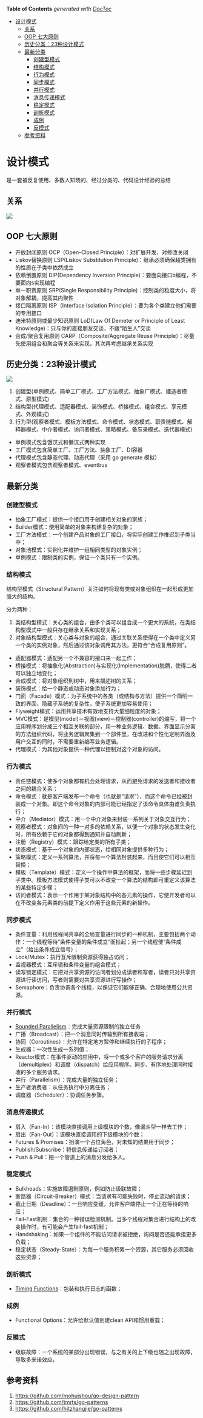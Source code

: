<!-- START doctoc generated TOC please keep comment here to allow auto update -->
<!-- DON'T EDIT THIS SECTION, INSTEAD RE-RUN doctoc TO UPDATE -->
**Table of Contents**  *generated with [DocToc](https://github.com/thlorenz/doctoc)*

- [设计模式](#%E8%AE%BE%E8%AE%A1%E6%A8%A1%E5%BC%8F)
  - [关系](#%E5%85%B3%E7%B3%BB)
  - [OOP 七大原则](#oop-%E4%B8%83%E5%A4%A7%E5%8E%9F%E5%88%99)
  - [历史分类：23种设计模式](#%E5%8E%86%E5%8F%B2%E5%88%86%E7%B1%BB23%E7%A7%8D%E8%AE%BE%E8%AE%A1%E6%A8%A1%E5%BC%8F)
  - [最新分类](#%E6%9C%80%E6%96%B0%E5%88%86%E7%B1%BB)
    - [创建型模式](#%E5%88%9B%E5%BB%BA%E5%9E%8B%E6%A8%A1%E5%BC%8F)
    - [结构模式](#%E7%BB%93%E6%9E%84%E6%A8%A1%E5%BC%8F)
    - [行为模式](#%E8%A1%8C%E4%B8%BA%E6%A8%A1%E5%BC%8F)
    - [同步模式](#%E5%90%8C%E6%AD%A5%E6%A8%A1%E5%BC%8F)
    - [并行模式](#%E5%B9%B6%E8%A1%8C%E6%A8%A1%E5%BC%8F)
    - [消息传递模式](#%E6%B6%88%E6%81%AF%E4%BC%A0%E9%80%92%E6%A8%A1%E5%BC%8F)
    - [稳定模式](#%E7%A8%B3%E5%AE%9A%E6%A8%A1%E5%BC%8F)
    - [剖析模式](#%E5%89%96%E6%9E%90%E6%A8%A1%E5%BC%8F)
    - [成例](#%E6%88%90%E4%BE%8B)
    - [反模式](#%E5%8F%8D%E6%A8%A1%E5%BC%8F)
  - [参考资料](#%E5%8F%82%E8%80%83%E8%B5%84%E6%96%99)

<!-- END doctoc generated TOC please keep comment here to allow auto update -->

# 设计模式
是一套被反复使用、多数人知晓的、经过分类的、代码设计经验的总结

## 关系
![](.introduction_images/relation.png)


## OOP 七大原则
* 开放封闭原则 OCP（Open-Closed Principle）：对扩展开发，对修改关闭
* Liskov替换原则 LSP(Liskov Substitution Principle)：继承必须确保超类拥有的性质在子类中依然成立
* 依赖倒置原则 DIP(Dependency Inversion Principle)：要面向接口b编程，不要面向s实现编程
* 单一职责原则 SRP(Single Responsibility Principle)：控制类的粒度大小，将对象解耦，提高其内聚性
* 接口隔离原则 ISP（Interface Isolation Principle）：要为各个类建立他们需要的专用接口
* 迪米特原则或最少知识原则 LoD(Law Of Demeter or Principle of Least Knowledge)：只与你的直接朋友交谈，不跟“陌生人”交谈
* 合成/聚合复用原则 CARP（Composite/Aggregate Reuse Principle）：尽量先使用组合和聚合等关系来实现，其次再考虑继承关系实现


## 历史分类：23种设计模式
![](.introduction_images/design_mode.png)

1. 创建型(单例模式、简单工厂模式、工厂方法模式、抽象厂模式、建造者模式、原型模式)
2. 结构型(代理模式、适配器模式、装饰模式、桥接模式、组合模式、享元模式、外观模式)
3. 行为型(观察者模式、模板方法模式、命令模式、状态模式、职责链模式、解释器模式、中介者模式、访问者模式、策略模式、备忘录模式、迭代器模式)

- 单例模式包含饿汉式和懒汉式两种实现
- 工厂模式包含简单工厂、工厂方法、抽象工厂、DI容器
- 代理模式包含静态代理、动态代理（采用 go generate 模拟）
- 观察者模式包含观察者模式、eventbus

## 最新分类

### 创建型模式

- 抽象工厂模式：提供一个接口用于创建相关对象的家族；
- Builder模式：使用简单的对象来构建复杂的对象；
- 工厂方法模式：一个创建产品对象的工厂接口，将实际创建工作推迟到子类当中；
- 对象池模式：实例化并维护一组相同类型的对象实例；
- 单例模式：限制类的实例，保证一个类只有一个实例。

### 结构模式
结构型模式（Structural Pattern）关注如何将现有类或对象组织在一起形成更加强大的结构。

分为两种：

1. 类结构型模式：关心类的组合，由多个类可以组合成一个更大的系统，在类结构型模式中一般只存在继承关系和实现关系；
2. 对象结构型模式：关心类与对象的组合，通过关联关系使得在一个类中定义另一个类的实例对象，然后通过该对象调用其方法，更符合“合成复用原则”。


- 适配器模式：适配另一个不兼容的接口来一起工作；
- 桥接模式：将抽象化(Abstraction)与实现化(Implementation)脱耦，使得二者可以独立地变化；
- 合成模式：将对象组织到树中，用来描述树的关系；
- 装饰模式：给一个静态或动态对象添加行为；
- 门面（Facade）模式：为子系统中的各类（或结构与方法）提供一个简明一致的界面，隐藏子系统的复杂性，使子系统更加容易使用；
- Flyweight模式：运用共享技术有效地支持大量细粒度的对象；
- MVC模式：是模型(model)－视图(view)－控制器(controller)的缩写，将一个应用程序划分成三个相互关联的部分，用一种业务逻辑、数据、界面显示分离的方法组织代码，将业务逻辑聚集到一个部件里，在改进和个性化定制界面及用户交互的同时，不需要重新编写业务逻辑。
- 代理模式：为其他对象提供一种代理以控制对这个对象的访问。

### 行为模式
- 责任链模式：使多个对象都有机会处理请求，从而避免请求的发送者和接收者之间的耦合关系；
- 命令模式：就是客户端发布一个命令（也就是“请求”），而这个命令已经被封装成一个对象。即这个命令对象的内部可能已经指定了该命令具体由谁负责执行；
- 中介（Mediator）模式：用一个中介对象来封装一系列关于对象交互行为；
- 观察者模式：对象间的一种一对多的依赖关系，以便一个对象的状态发生变化时，所有依赖于它的对象都得到通知并自动刷新；
- 注册（Registry）模式：跟踪给定类的所有子类；
- 状态模式：基于一个对象的内部状态，给相同对象提供多种行为；
- 策略模式：定义一系列算法，并将每一个算法封装起来，而且使它们可以相互替换；
- 模板（Template）模式：定义一个操作中算法的框架，而将一些步骤延迟到子类中。模板方法模式使得子类可以不改变一个算法的结构即可重定义该算法的某些特定步骤；
- 访问者模式：表示一个作用于某对象结构中的各元素的操作，它使开发者可以在不改变各元素类的前提下定义作用于这些元素的新操作。

### 同步模式
- 条件变量：利用线程间共享的全局变量进行同步的一种机制，主要包括两个动作：一个线程等待”条件变量的条件成立”而挂起；另一个线程使”条件成立”（给出条件成立信号）；
- Lock/Mutex：执行互斥限制资源获得独占访问；
- 监视器模式：互斥锁和条件变量的组合模式；
- 读写锁定模式：它把对共享资源的访问者划分成读者和写者，读者只对共享资源进行读访问，写者则需要对共享资源进行写操作；
- Semaphore：负责协调各个线程，以保证它们能够正确、合理地使用公共资源。

### 并行模式
- [Bounded Parallelism](https://github.com/tmrts/go-patterns/blob/master/concurrency/bounded_parallelism.go)：完成大量资源限制的独立任务
- 广播（Broadcast）：把一个消息同时传输到所有接收端；
- 协同（Coroutines）：允许在特定地方暂停和继续执行的子程序；
- 生成器：一次性生成一系列值；
- Reactor模式：在事件驱动的应用中，将一个或多个客户的服务请求分离（demultiplex）和调度（dispatch）给应用程序。同步、有序地处理同时接收的多个服务请求。
- 并行（Parallelism）：完成大量的独立任务；
- 生产者消费者：从任务执行中分离任务；
- 调度器（Scheduler）：协调任务步骤。
	
### 消息传递模式
- 扇入（Fan-In）：该模块直接调用上级模块的个数，像漏斗型一样去工作；
- 扇出（Fan-Out）：该模块直接调用的下级模块的个数；
- Futures & Promises：扮演一个占位角色，对未知的结果用于同步；
- Publish/Subscribe：将信息传递给订阅者；
- Push & Pull：把一个管道上的消息分发给多人。

### 稳定模式
- Bulkheads：实施故障遏制原则，例如防止级联故障；
- 断路器（Circuit-Breaker）模式：当请求有可能失败时，停止流动的请求；
- 截止日期（Deadline）：一旦响应变缓，允许客户端停止一个正在等待的响应；
- Fail-Fast机制：集合的一种错误检测机制。当多个线程对集合进行结构上的改变操作时，有可能会产生fail-fast机制；
- Handshaking：如果一个组件的不能访问请求被拒绝，询问是否还能承担更多负载；
- 稳定状态（Steady-State）：为每一个服务积累一个资源，其它服务必须回收这些资源；

### 剖析模式
- [Timing Functions](https://github.com/tmrts/go-patterns/blob/master/profiling/timing.md)：包装和执行日志的函数；
	
### 成例
- Functional Options：允许给默认值创建clean API和惯用重载；
	
### 反模式
- 级联故障：一个系统的某部分出现错误，与之有关的上下级也随之出现故障，导致多米诺效应。


## 参考资料

1. https://github.com/mohuishou/go-design-pattern
2. https://github.com/tmrts/go-patterns
3. https://github.com/hitzhangjie/go-patterns

